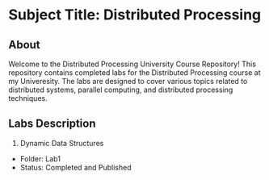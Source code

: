 # Subject Title: Distributed Processing

## About

Welcome to the Distributed Processing University Course Repository!
This repository contains completed labs for the Distributed Processing course at my Univeresity. The labs are designed to cover various topics related to distributed systems, 
parallel computing, and distributed processing techniques.



## Labs Description
1. Dynamic Data Structures
  - Folder: Lab1
  - Status: Completed and Published
